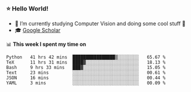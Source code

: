 ### ⭐️ Hello World!

<!--
**hologerry/hologerry** is a ✨ _special_ ✨ repository because its `README.md` (this file) appears on your GitHub profile.

Here are some ideas to get you started:

- 🔭 I’m currently working and studying on Computer Vision
- 🌱 I’m currently learning at Peking University
- 💬 Ask me about 
- 📫 How to reach me: E-mail
- 😄 Pronouns: he/his
- ⚡ Fun fact: Music is the Power
-->


- 🔭 I’m currently studying Computer Vision and doing some cool stuff 🤖
- 🎓 [Google Scholar](https://scholar.google.com/citations?user=3ykqW9wAAAAJ&hl=en)


📊 **This week I spent my time on**

<!--START_SECTION:waka-->

```text
Python   41 hrs 42 mins  ████████████████▒░░░░░░░░   65.67 %
TeX      11 hrs 31 mins  ████▓░░░░░░░░░░░░░░░░░░░░   18.13 %
Bash     9 hrs 33 mins   ███▓░░░░░░░░░░░░░░░░░░░░░   15.05 %
Text     23 mins         ░░░░░░░░░░░░░░░░░░░░░░░░░   00.61 %
JSON     16 mins         ░░░░░░░░░░░░░░░░░░░░░░░░░   00.44 %
YAML     3 mins          ░░░░░░░░░░░░░░░░░░░░░░░░░   00.09 %
```

<!--END_SECTION:waka-->
